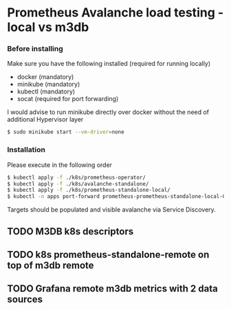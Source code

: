 # Prometheus Avalanche load testing - local vs m3db

### Before installing

Make sure you have the following installed (required for running locally)

* docker (mandatory)
* minikube (mandatory)
* kubectl (mandatory)
* socat (required for port forwarding)

I would advise to run minikube directly over docker without the need of additional Hypervisor layer
```sh
$ sudo minikube start --vm-driver=none
```


### Installation

Please execute in the following order

```sh
$ kubectl apply -f ./k8s/prometheus-operator/
$ kubectl apply -f ./k8s/avalanche-standalone/
$ kubectl apply -f ./k8s/prometheus-standalone-local/
$ kubectl -n apps port-forward prometheus-prometheus-standalone-local-0 9090
```
Targets should be populated and visible avalanche via Service Discovery.

## TODO M3DB k8s descriptors
## TODO k8s prometheus-standalone-remote on top of m3db remote
## TODO Grafana remote m3db metrics with 2 data sources
